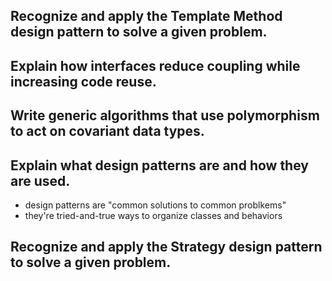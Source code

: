 ## Recognize and apply the Template Method design pattern to solve a given problem.


## Explain how interfaces reduce coupling while increasing code reuse.


## Write generic algorithms that use polymorphism to act on covariant data types.


## Explain what design patterns are and how they are used.
- design patterns are "common solutions to common problkems"
- they're tried-and-true ways to organize classes and behaviors

## Recognize and apply the Strategy design pattern to solve a given problem.

